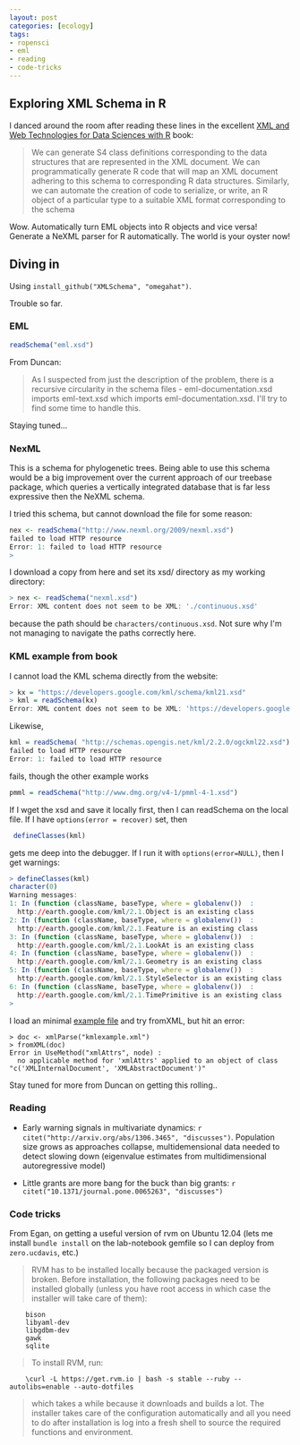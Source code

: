```yaml
---
layout: post
categories: [ecology]
tags:
- ropensci
- eml
- reading 
- code-tricks
---
```



## Exploring XML Schema in R

I danced around the room after reading these lines in the excellent [XML and Web Technologies for Data Sciences with R](http://www.springer.com/statistics/computational+statistics/book/978-1-4614-7899-7) book: 


> We can generate S4 class definitions corresponding to the data structures that are represented in the XML document. We can programmatically generate R code that will map an XML document adhering to this schema to corresponding R data structures. Similarly, we can automate the creation of code to serialize, or write, an R object of a particular type to a suitable XML format corresponding to the schema

Wow.  Automatically turn EML objects into R objects and vice versa! Generate a NeXML parser for R automatically.  The world is your oyster now!  


## Diving in




Using `install_github("XMLSchema", "omegahat")`. 

Trouble so far.

### EML 


```r
readSchema("eml.xsd")
```

From Duncan:

> As I suspected from just the description of the problem, there is a recursive
circularity in the schema files - eml-documentation.xsd imports eml-text.xsd
which imports eml-documentation.xsd.
> I'll try to find some time to handle this.

Staying tuned...

### NexML

This is a schema for phylogenetic trees.  Being able to use this schema would be a big improvement over the current approach of our treebase package, which queries a vertically integrated database that is far less expressive then the NeXML schema.   

I tried this schema, but cannot download the file for some reason:  

```r
nex <- readSchema("http://www.nexml.org/2009/nexml.xsd")
failed to load HTTP resource
Error: 1: failed to load HTTP resource
> 
```

I download a copy from here and set its xsd/ directory as my working directory:

```r
> nex <- readSchema("nexml.xsd")
Error: XML content does not seem to be XML: './continuous.xsd'
```

because the path should be `characters/continuous.xsd`.  Not sure why I'm not managing to navigate the paths correctly here.  




### KML example from book

I cannot load the KML schema directly from the website:  

```r
> kx = "https://developers.google.com/kml/schema/kml21.xsd"
> kml = readSchema(kx)
Error: XML content does not seem to be XML: 'https://developers.google.com/kml/schema/kml21.xsd'
```

Likewise, 

```r
kml = readSchema( "http://schemas.opengis.net/kml/2.2.0/ogckml22.xsd")
failed to load HTTP resource
Error: 1: failed to load HTTP resource
```

fails, though the other example works

```r
pmml = readSchema("http://www.dmg.org/v4-1/pmml-4-1.xsd")
```



If I wget the xsd and save it locally first, then I can readSchema on the local file.  If I have `options(error = recover)` set, then

```r
 defineClasses(kml)
```

gets me deep into the debugger. If I run it with `options(error=NULL)`, then I get warnings: 


```r
> defineClasses(kml)
character(0)
Warning messages:
1: In (function (className, baseType, where = globalenv())  :
  http://earth.google.com/kml/2.1.Object is an existing class
2: In (function (className, baseType, where = globalenv())  :
  http://earth.google.com/kml/2.1.Feature is an existing class
3: In (function (className, baseType, where = globalenv())  :
  http://earth.google.com/kml/2.1.LookAt is an existing class
4: In (function (className, baseType, where = globalenv())  :
  http://earth.google.com/kml/2.1.Geometry is an existing class
5: In (function (className, baseType, where = globalenv())  :
  http://earth.google.com/kml/2.1.StyleSelector is an existing class
6: In (function (className, baseType, where = globalenv())  :
  http://earth.google.com/kml/2.1.TimePrimitive is an existing class
> 
```

I load an minimal [example file][1]  and try fromXML, but hit an error:

```
> doc <- xmlParse("kmlexample.xml")
> fromXML(doc)
Error in UseMethod("xmlAttrs", node) : 
  no applicable method for 'xmlAttrs' applied to an object of class "c('XMLInternalDocument', 'XMLAbstractDocument')"
```



[1]: http://en.wikipedia.org/wiki/Keyhole_Markup_Language



Stay tuned for more from Duncan on getting this rolling..



### Reading


* Early warning signals in multivariate dynamics: `r citet("http://arxiv.org/abs/1306.3465", "discusses")`. Population size grows as approaches collapse, multidemensional data needed to detect slowing down (eigenvalue estimates from multidimensional autoregressive model)

* Little grants are more bang for the buck than big grants: `r citet("10.1371/journal.pone.0065263", "discusses")` 



### Code tricks

From Egan, on getting a useful version of rvm on Ubuntu 12.04 (lets me install `bundle install` on the lab-notebook gemfile so I can deploy from `zero.ucdavis`, etc.)

> RVM has to be installed locally because the packaged version is broken.
Before installation, the following packages need to be installed
globally (unless you have root access in which case the installer will
take care of them):

        bison
        libyaml-dev
        libgdbm-dev
        gawk
        sqlite

> To install RVM, run:

        \curl -L https://get.rvm.io | bash -s stable --ruby --autolibs=enable --auto-dotfiles

> which takes a while because it downloads and builds a lot. The installer
takes care of the configuration automatically and all you need to do
after installation is log into a fresh shell to source the required
functions and environment.

